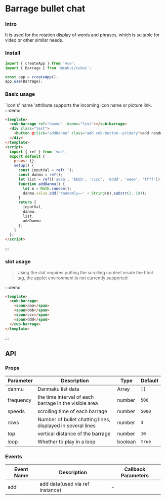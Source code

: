 # Barrage bullet chat

### Intro

It is used for the rotation display of words and phrases, which is suitable for video or other similar needs.

### Install

```javascript
import { createApp } from 'vue';
import { Barrage } from '@cubui/cubui';

const app = createApp();
app.use(Barrage);
```

### Basic usage

`Icon's' name 'attribute supports the incoming icon name or picture link.
:::demo

```html
<template>
  <cub-barrage ref="danmu" :danmu="list"></cub-barrage>
  <div class="test">
    <button @click="addDanmu" class="add cub-button--primary">add randomly</button>
  </div>
</template>
<script>
  import { ref } from 'vue';
  export default {
    props: {},
    setup() {
      const inputVal = ref('');
      const danmu = ref();
      let list = ref(['aaaa', 'bbbb', 'cccc', 'dddd', 'eeee', 'ffff']);
      function addDanmu() {
        let n = Math.random();
        danmu.value.add('randomly——' + String(n).substr(2, 10));
      }
      return {
        inputVal,
        danmu,
        list,
        addDanmu
      };
    }
  };
</script>
```

:::

### slot usage

> Using the slot requires putting the scrolling content inside the html tag, the applet environment is not currently supported

:::demo

```html
<template>
  <cub-barrage>
    <span>aaa</span>
    <span>bbb</span>
    <span>ccc</span>
    <span>ddd</span>
  </cub-barrage>
</template>
```

:::

## API

### Props

| Parameter | Description                                                 | Type    | Default |
| --------- | ----------------------------------------------------------- | ------- | ------- |
| danmu     | Danmaku list data                                           | Array   | `[]`    |
| frequency | the time interval of each barrage in the visible area       | number  | `500`   |
| speeds    | scrolling time of each barrage                              | number  | `5000`  |
| rows      | Number of bullet chatting lines, displayed in several lines | number  | `3`     |
| top       | vertical distance of the barrage                            | number  | `10`    |
| loop      | Whether to play in a loop                                   | boolean | `true`  |

### Events

| Event Name | Description                     | Callback Parameters |
| ---------- | ------------------------------- | ------------------- |
| add        | add data(used via ref instance) | -                   |
